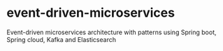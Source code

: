 # event-driven-microservices
Event-driven microservices architecture with patterns using Spring boot, Spring cloud, Kafka and Elasticsearch
